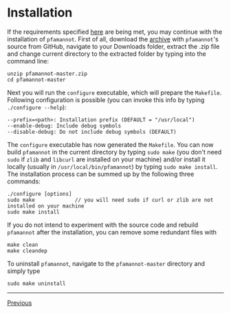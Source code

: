[//]: # (pfamannot)
[//]: # (Protein Family Annotator)
[//]: # ()
[//]: # (docs/install/installation.md)
[//]: # (Jan Hamalcik)
[//]: # ()
[//]: # (Guide to install pfamannot)
[//]: # ()

# Installation

If the requirements specified [here](requirements.md) are being met, you
may continue with the installation of `pfamannot`.
First of all, download the [archive](https://github.com/hamalcij/pfamannot/archive/master.zip)
with `pfamannot`'s source from GitHub, navigate to your Downloads folder,
extract the .zip file and change current directory to the extracted
folder by typing into the command line:
```
unzip pfamannot-master.zip
cd pfamannot-master
```

Next you will run the `configure` executable, which will prepare the
`Makefile`.
Following configuration is possible (you can invoke this info by typing
`./configure --help`):
```
--prefix=<path>: Installation prefix (DEFAULT = "/usr/local")
--enable-debug: Include debug symbols
--disable-debug: Do not include debug symbols (DEFAULT)
```

The `configure` executable has now generated the `Makefile`.
You can now build `pfamannot` in the current directory by typing
`sudo make` (you don't need `sudo` if `zlib` and `libcurl` are installed
on your machine) and/or install it locally (usually in
`/usr/local/bin/pfamannot`) by typing `sudo make install`.
The installation process can be summed up by the following three commands:
```
./configure [options]
sudo make             // you will need sudo if curl or zlib are not installed on your machine
sudo make install
```

If you do not intend to experiment with the source code and rebuild
`pfamannot` after the installation, you can remove some redundant files
with
```
make clean
make cleandep
```

To uninstall `pfamannot`, navigate to the `pfamannot-master` directory
and simply type
```
sudo make uninstall
```

---

[Previous](requirements.md)
